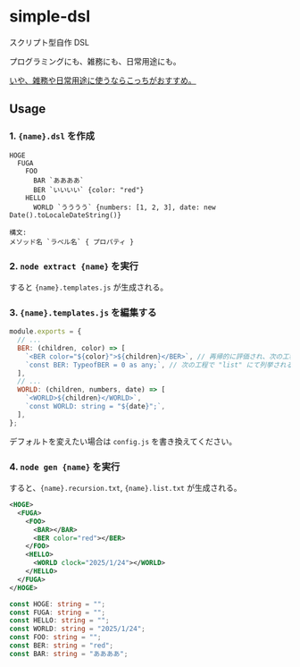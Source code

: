 # simple-dsl

スクリプト型自作 DSL

プログラミングにも、雑務にも、日常用途にも。

[いや、雑務や日常用途に使うならこっちがおすすめ。](https://github.com/katai5plate/online-template-maker)

## Usage

### 1. `{name}.dsl` を作成

```
HOGE
  FUGA
    FOO
      BAR `ああああ`
      BER `いいいい` {color: "red"}
    HELLO
      WORLD `うううう` {numbers: [1, 2, 3], date: new Date().toLocaleDateString()}
```

```
構文:
メソッド名 `ラベル名` { プロパティ }
```

### 2. `node extract {name}` を実行

すると `{name}.templates.js` が生成される。

### 3. `{name}.templates.js` を編集する

```js
module.exports = {
  // ...
  BER: (children, color) => [
    `<BER color="${color}">${children}</BER>`, // 再帰的に評価され、次の工程で "recursion" に出力される
    `const BER: TypeofBER = 0 as any;`, // 次の工程で "list" にて列挙される文字列
  ],
  // ...
  WORLD: (children, numbers, date) => [
    `<WORLD>${children}</WORLD>`,
    `const WORLD: string = "${date}";`,
  ],
};
```

デフォルトを変えたい場合は `config.js` を書き換えてください。

### 4. `node gen {name}` を実行

すると、`{name}.recursion.txt`, `{name}.list.txt` が生成される。

```xml
<HOGE>
  <FUGA>
    <FOO>
      <BAR></BAR>
      <BER color="red"></BER>
    </FOO>
    <HELLO>
      <WORLD clock="2025/1/24"></WORLD>
    </HELLO>
  </FUGA>
</HOGE>
```

```ts
const HOGE: string = "";
const FUGA: string = "";
const HELLO: string = "";
const WORLD: string = "2025/1/24";
const FOO: string = "";
const BER: string = "red";
const BAR: string = "ああああ";
```
